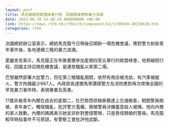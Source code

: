 ```yaml
---
layout: post
title: 馬克龍縮短歐盟峰會行程　回國開會應對暴力浪潮
date: 2023-06-30 14:48:29.000000000 +08:00
link: https://news.rthk.hk/rthk/ch/component/k2/1706949-20230630.htm
categories: rthk
---
```


法國總統辦公室表示，總統馬克龍今日稍後召開新一場危機會議，應對警方射殺青年事件後，各地連續三晚的暴力浪潮。

愛麗舍宮表示，馬克龍正在布魯塞爾參加星期四至五舉行的歐盟峰會，他將縮短行程，回國主持召開危機會議，是連夜騷亂以來第二場。

巴黎雖然部署大批警力，但在第三晚騷亂期間，依然有商店被洗劫，有汽車被縱火，警方拘捕最少667人。內政部長達爾馬寧讚揚警方及消防應對再次席捲全國的罕見暴力事件時，表現專業及英勇。

17歲非裔青年內爾在過去的星期二，在巴黎西郊楠泰爾遇上交通檢查，期間警員開槍，青年身亡，觸發騷亂，批評警方濫權。開槍警員涉嫌蓄意殺人被捕，他向內爾的家人致歉。內爾的媽媽表示她並非針對整個警隊，只是責怪開槍的警員。馬克龍較早時指事件不可原諒，有警察工會批評他武斷。
